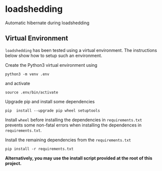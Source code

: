 # loadshedding
Automatic hibernate during loadshedding

## Virtual Environment
`loadshedding` has been tested using a virtual environment.
The instructions below show how to setup such an environment.

Create the Python3 virtual environment using
```
python3 -m venv .env
```

and activate
```
source .env/bin/activate
```

Upgrade pip and install some dependencies
```
pip  install --upgrade pip wheel setuptools
```

Install `wheel` before installing the dependencies in `requirements.txt`
prevents some non-fatal errors when installing the dependences in
`requirements.txt`.

Install the remaining dependencies from the `requirements.txt`
```
pip install -r requirements.txt
```

**Alternatively, you may use the install script provided at the root of this project.**
